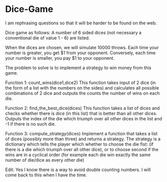 # Dice-Game
I am rephrasing questions so that it will be harder to be found on the web.

Dice game as follows:
A number of 6 sided dices (not necessary a conventional die of value 1 - 6) are listed.

When the dices are chosen, we will simulate 10000 throws.
Each time your number is greater, you get $1 from your opponent.
Conversely, each time your number is smaller, you pay $1 to your opponent.

The problem to solve is to implement a strategy to win money from this game.

Function 1: count_wins(dice1,dice2)
This function takes input of 2 dice (in the form of a list with the numbers on the sides) and calculates all possible
combinations of 2 dice and outputs the counts the number of wins on each die.

Function 2: find_the_best_dice(dices)
This function takes a list of dices and checks whether there is dice (in this list) that is better than all other dices.
Outputs the index of the die which triumph over all other dices in the list and -1 if there is no such die.

Function 3: compute_strategy(dices)
Implement a function that takes a list of dices (possibly more than three) and returns a strategy.
The strategy is a dictionary which tells the player which whether to choose the die fist: (if there is a die which
triumph over all other dice), or to choose second if the wins are in a cyclical order (for example each die win exactly
the same number of die/dice as every other die)

Edit: Yes I know there is a way to avoid double counting numbers. I will come back to this when I have the time.
